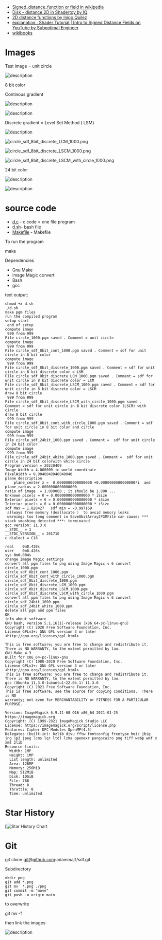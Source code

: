 


* [Signed_distance_function or field in wikipedia](https://en.wikipedia.org/wiki/Signed_distance_function)
* [Disk - distance 2D in Shadertoy by IQ](https://www.shadertoy.com/view/3ltSW2) 
* [2D distance functions by Inigo Quilez]( https://iquilezles.org/articles/distfunctions2d/)
* [explanation : Shader Tutorial | Intro to Signed Distance Fields on YouTube by Suboptimal Engineer](https://www.youtube.com/watch?v=pEdlZ9W2Xs0) 
* [wikibooks](https://en.wikibooks.org/wiki/Fractals/Mathematics/Vector_field#SDF)





# Images

Test image = unit circle 
 
![](./png/circle_1000.png "description") 

8 bit color 

Continous gradient 

![](./png/circle_sdf_8bit_cont_1000.png "description") 

![](./png/circle_sdf_8bit_cont_with_circle_1000.png "description") 


Discrete gradient = Level Set Method ( LSM)

![](./png/circle_sdf_8bit_discrete_1000.png "description") 

![circle_sdf_8bit_discrete_LCM_1000.png](./png/circle_sdf_8bit_discrete_LCM_1000.png "description") 

![circle_sdf_8bit_discrete_LSCM_1000.png](./png/circle_sdf_8bit_discrete_LSCM_1000.png "description") 

![circle_sdf_8bit_discrete_LSCM_with_circle_1000.png](./png/circle_sdf_8bit_discrete_LSCM_with_circle_1000.png "description") 

24 bit color

![](./png/circle_sdf_24bit_1000.png "description") 


![](./png/circle_sdf_24bit_white_1000.png "description") 

# source code 
* [d.c](./src/d.c) - c code = one file program
* [d.sh](./src/d.sh)- bash file
* [Makefile](./src/Makefile) - Makefile


To run the program

  make


Dependencies
* Gnu Make
* Image Magic convert
* Bash
* gcc

text output:

```
chmod +x d.sh
./d.sh
make pgm files 
run the compiled program
setup start
 end of setup 
compute image 
 999 from 999 
File circle_1000.pgm saved . Comment = unit circle  
compute image 
 999 from 999 
File circle_sdf_8bit_cont_1000.pgm saved . Comment = sdf for unit circle in 8 bit color 
compute image 
 999 from 999 
File circle_sdf_8bit_discrete_1000.pgm saved . Comment = sdf for unit circle in 8 bit discrete color = LSM 
File circle_sdf_8bit_discrete_LCM_1000.pgm saved . Comment = sdf for unit circle in 8 bit discrete color = LCM 
File circle_sdf_8bit_discrete_LSCM_1000.pgm saved . Comment = sdf for unit circle in 8 bit discrete color = LSCM 
draw 8 bit circle 
 999 from 999 
File circle_sdf_8bit_discrete_LSCM_with_circle_1000.pgm saved . Comment = sdf for unit circle in 8 bit discrete color (LSCM) with circle  
draw 8 bit circle 
 999 from 999 
File circle_sdf_8bit_cont_with_circle_1000.pgm saved . Comment = sdf for unit circle in 8 bit color and circle  
compute image 
 999 from 999 
File circle_sdf_24bit_1000.ppm saved . Comment =  sdf for unit circle in 24 bit color 
compute image 
 999 from 999 
File circle_sdf_24bit_white_1000.ppm saved . Comment =  sdf for unit circle in 24 bit colorwith white circle 
Program version = 20230409  
Image Width = 4.000000 in world coordinate
PixelWidth = 0.0040040040040040 
plane description 
	plane_center z =  0.0000000000000000 +0.0000000000000000*i  and plane_radius = 2.0000000000000000 
ratio of image  = 1.000000 ; it should be 1.000 ...
Unknown pixels = 0 = 0.0000000000000000 * iSize 
Exterior pixels = 0 = 0.0000000000000000 * iSize 
Interior pixels = 0 = 0.0000000000000000 * iSize 
sdf Max = 1.828427 	 sdf min = -0.997169
 allways free memory (deallocate )  to avoid memory leaks 
 warning: too long comment in Save8bitArray2PGMFile can cause: *** stack smashing detected ***: terminated
gcc version: 11.3.0
__STDC__ = 1
__STDC_VERSION__ = 201710
c dialect = C18

real	0m0.430s
user	0m0.426s
sys	0m0.004s
change Image Magic settings
convert all pgm files to png using Image Magic v 6 convert 
circle_1000.pgm
circle_sdf_8bit_cont_1000.pgm
circle_sdf_8bit_cont_with_circle_1000.pgm
circle_sdf_8bit_discrete_1000.pgm
circle_sdf_8bit_discrete_LCM_1000.pgm
circle_sdf_8bit_discrete_LSCM_1000.pgm
circle_sdf_8bit_discrete_LSCM_with_circle_1000.pgm
convert all ppm files to png using Image Magic v 6 convert 
circle_sdf_24bit_1000.ppm
circle_sdf_24bit_white_1000.ppm
delete all pgm and ppm files 
OK
info about software 
GNU bash, version 5.1.16(1)-release (x86_64-pc-linux-gnu)
Copyright (C) 2020 Free Software Foundation, Inc.
License GPLv3+: GNU GPL version 3 or later <http://gnu.org/licenses/gpl.html>

This is free software; you are free to change and redistribute it.
There is NO WARRANTY, to the extent permitted by law.
GNU Make 4.3
Built for x86_64-pc-linux-gnu
Copyright (C) 1988-2020 Free Software Foundation, Inc.
License GPLv3+: GNU GPL version 3 or later <http://gnu.org/licenses/gpl.html>
This is free software: you are free to change and redistribute it.
There is NO WARRANTY, to the extent permitted by law.
gcc (Ubuntu 11.3.0-1ubuntu1~22.04.1) 11.3.0
Copyright (C) 2021 Free Software Foundation, Inc.
This is free software; see the source for copying conditions.  There is NO
warranty; not even for MERCHANTABILITY or FITNESS FOR A PARTICULAR PURPOSE.

Version: ImageMagick 6.9.11-60 Q16 x86_64 2021-01-25 https://imagemagick.org
Copyright: (C) 1999-2021 ImageMagick Studio LLC
License: https://imagemagick.org/script/license.php
Features: Cipher DPC Modules OpenMP(4.5) 
Delegates (built-in): bzlib djvu fftw fontconfig freetype heic jbig jng jp2 jpeg lcms lqr ltdl lzma openexr pangocairo png tiff webp wmf x xml zlib
Resource limits:
  Width: 1MP
  Height: 1MP
  List length: unlimited
  Area: 128MP
  Memory: 256MiB
  Map: 512MiB
  Disk: 10GiB
  File: 768
  Thread: 8
  Throttle: 0
  Time: unlimited
```

# Star History

[![Star History Chart](https://star-history.com/#adammaj1/Mandelbrot-book-book&Date)



# Git

  git clone git@github.com:adammaj1/sdf.git


Subdirectory


```
mkdir png
git add *.png
git mv  *.png ./png
git commit -m "move"
git push -u origin main
```

to overwrite

  git mv -f 


then link the images:

   ![](./png/n.png "description") 
